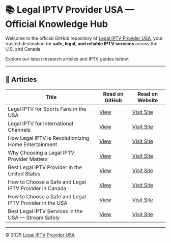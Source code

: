 # 📚 Legal IPTV Provider USA — Official Knowledge Hub

Welcome to the official GitHub repository of [Legal IPTV Provider USA](https://legal-iptv-provider-usa.com), your trusted destination for **safe, legal, and reliable IPTV services** across the U.S. and Canada.

Explore our latest research articles and IPTV guides below.

---

## 📰 Articles

| Title | Read on GitHub | Read on Website |
|-------|----------------|-----------------|
| Legal IPTV for Sports Fans in the USA | [View](./articles/legal-iptv-for-sports-fans.md) | [Visit Site](https://legal-iptv-provider-usa.com/legal-iptv-for-sports-fans-in-the-usa-watch-your-favorite-leagues-the-right-way/) |
| Legal IPTV for International Channels | [View](./articles/legal-iptv-for-international-channels.md) | [Visit Site](https://legal-iptv-provider-usa.com/legal-iptv-for-international-channels-how-u-s-users-can-access-foreign-content-safely-legally/) |
| How Legal IPTV is Revolutionizing Home Entertainment | [View](./articles/how-legal-iptv-is-revolutionizing-home-entertainment.md) | [Visit Site](https://legal-iptv-provider-usa.com/how-legal-iptv-is-revolutionizing-home-entertainment-in-the-usa/) |
| Why Choosing a Legal IPTV Provider Matters | [View](./articles/why-choosing-a-legal-iptv-provider.md) | [Visit Site](https://legal-iptv-provider-usa.com/why-choosing-a-legal-iptv-provider-in-the-usa-protects-you-and-your-entertainment-experience/) |
| Best Legal IPTV Provider in the United States | [View](./articles/best-legal-iptv-provider-in-the-united-states.md) | [Visit Site](https://legal-iptv-provider-usa.com/best-legal-iptv-provider-in-the-united-states-the-2025-complete-guide/) |
| How to Choose a Safe and Legal IPTV Provider in Canada | [View](./articles/how-to-choose-a-safe-and-legal-iptv-provider-in-canada.md) | [Visit Site](https://legal-iptv-provider-usa.com/how-to-choose-a-safe-and-legal-iptv-provider-in-canada-2025-guide/) |
| How to Choose a Safe and Legal IPTV Provider in the USA | [View](./articles/how-to-choose-a-safe-and-legal-iptv-provider-in-the-usa.md) | [Visit Site](https://legal-iptv-provider-usa.com/how-to-choose-a-safe-and-legal-iptv-provider-in-the-usa-complete-2025-guide/) |
| Best Legal IPTV Services in the USA — Stream Safely | [View](./articles/best-legal-iptv-services-in-the-usa-stream-safely.md) | [Visit Site](https://legal-iptv-provider-usa.com/best-legal-iptv-services-in-the-usa-stream-safely-and-legally-with-live-fern-iptv/) |

---

© 2025 [Legal IPTV Provider USA](https://legal-iptv-provider-usa.com)
